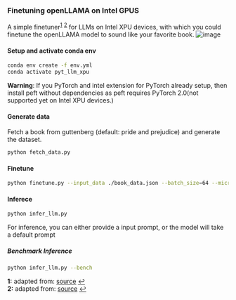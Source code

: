 ### Finetuning openLLAMA on Intel GPUS

A simple finetuner<sup id="a1">[1](#f1)</sup> <sup id="a2">[2](#f2)</sup> for LLMs on Intel XPU devices, with which you could finetune the openLLAMA model to sound like your favorite book.
![image](https://github.com/rahulunair/tiny_llm_finetuning/assets/786476/fc1707c3-b761-421e-8448-4eb5e34ab7d7)

#### Setup and activate conda env

```bash
conda env create -f env.yml
conda activate pyt_llm_xpu
```

**Warning**: If you PyTorch and intel extension for PyTorch already setup, then install peft without dependencies as peft requires PyTorch 2.0(not supported yet on Intel XPU devices.)

#### Generate data

Fetch a book from guttenberg (default: pride and prejudice) and generate the dataset.

```python
python fetch_data.py
```

#### Finetune

```bash
python finetune.py --input_data ./book_data.json --batch_size=64 --micro_batch_size=16 --num_steps=300
```

#### Inferece

```bash
python infer_llm.py
```

For inference, you can either provide a input prompt, or the model will take a default prompt

##### Benchmark Inference

```bash
python infer_llm.py --bench
```
<b id="f1">1:</b> adapted from: [source](https://github.com/modal-labs/doppel-bot/blob/main/src/finetune.py) [↩](#a1)  
<b id="f2">2:</b> adapted from: [source](https://github.com/tloen/alpaca-lora/blob/65fb8225c09af81feb5edb1abb12560f02930703/finetune.py) [↩](#a2)
